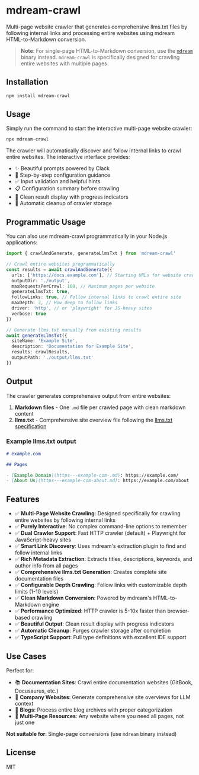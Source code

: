 # mdream-crawl

Multi-page website crawler that generates comprehensive llms.txt files by following internal links and processing entire websites using mdream HTML-to-Markdown conversion.

> **Note**: For single-page HTML-to-Markdown conversion, use the [`mdream`](../mdream) binary instead. `mdream-crawl` is specifically designed for crawling entire websites with multiple pages.

## Installation

```bash
npm install mdream-crawl
```

## Usage

Simply run the command to start the interactive multi-page website crawler:

```bash
npx mdream-crawl
```

The crawler will automatically discover and follow internal links to crawl entire websites. The interactive interface provides:
- ✨ Beautiful prompts powered by Clack
- 🎯 Step-by-step configuration guidance
- ✅ Input validation and helpful hints
- 📋 Configuration summary before crawling
- 🎉 Clean result display with progress indicators
- 🧹 Automatic cleanup of crawler storage

## Programmatic Usage

You can also use mdream-crawl programmatically in your Node.js applications:

```typescript
import { crawlAndGenerate, generateLlmsTxt } from 'mdream-crawl'

// Crawl entire websites programmatically
const results = await crawlAndGenerate({
  urls: ['https://docs.example.com'], // Starting URLs for website crawling
  outputDir: './output',
  maxRequestsPerCrawl: 100, // Maximum pages per website
  generateLlmsTxt: true,
  followLinks: true, // Follow internal links to crawl entire site
  maxDepth: 3, // How deep to follow links
  driver: 'http', // or 'playwright' for JS-heavy sites
  verbose: true
})

// Generate llms.txt manually from existing results
await generateLlmsTxt({
  siteName: 'Example Site',
  description: 'Documentation for Example Site',
  results: crawlResults,
  outputPath: './output/llms.txt'
})
```

## Output

The crawler generates comprehensive output from entire websites:

1. **Markdown files** - One `.md` file per crawled page with clean markdown content
2. **llms.txt** - Comprehensive site overview file following the [llms.txt specification](https://llmstxt.org/)

### Example llms.txt output

```markdown
# example.com

## Pages

- [Example Domain](https---example-com-.md): https://example.com/
- [About Us](https---example-com-about.md): https://example.com/about
```

## Features

- ✅ **Multi-Page Website Crawling**: Designed specifically for crawling entire websites by following internal links
- ✅ **Purely Interactive**: No complex command-line options to remember
- ✅ **Dual Crawler Support**: Fast HTTP crawler (default) + Playwright for JavaScript-heavy sites
- ✅ **Smart Link Discovery**: Uses mdream's extraction plugin to find and follow internal links
- ✅ **Rich Metadata Extraction**: Extracts titles, descriptions, keywords, and author info from all pages
- ✅ **Comprehensive llms.txt Generation**: Creates complete site documentation files
- ✅ **Configurable Depth Crawling**: Follow links with customizable depth limits (1-10 levels)
- ✅ **Clean Markdown Conversion**: Powered by mdream's HTML-to-Markdown engine
- ✅ **Performance Optimized**: HTTP crawler is 5-10x faster than browser-based crawling
- ✅ **Beautiful Output**: Clean result display with progress indicators
- ✅ **Automatic Cleanup**: Purges crawler storage after completion
- ✅ **TypeScript Support**: Full type definitions with excellent IDE support

## Use Cases

Perfect for:
- 📚 **Documentation Sites**: Crawl entire documentation websites (GitBook, Docusaurus, etc.)
- 🏢 **Company Websites**: Generate comprehensive site overviews for LLM context
- 📝 **Blogs**: Process entire blog archives with proper categorization
- 🔗 **Multi-Page Resources**: Any website where you need all pages, not just one

**Not suitable for**: Single-page conversions (use `mdream` binary instead)

## License

MIT
